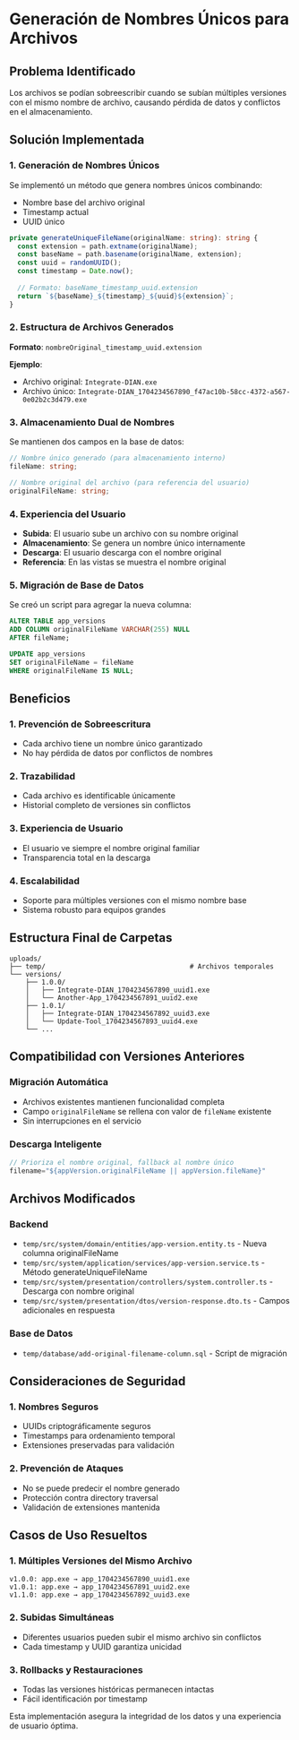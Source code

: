 # Generación de Nombres Únicos para Archivos

## Problema Identificado
Los archivos se podían sobreescribir cuando se subían múltiples versiones con el mismo nombre de archivo, causando pérdida de datos y conflictos en el almacenamiento.

## Solución Implementada

### 1. Generación de Nombres Únicos
Se implementó un método que genera nombres únicos combinando:
- Nombre base del archivo original
- Timestamp actual
- UUID único

```typescript
private generateUniqueFileName(originalName: string): string {
  const extension = path.extname(originalName);
  const baseName = path.basename(originalName, extension);
  const uuid = randomUUID();
  const timestamp = Date.now();
  
  // Formato: baseName_timestamp_uuid.extension
  return `${baseName}_${timestamp}_${uuid}${extension}`;
}
```

### 2. Estructura de Archivos Generados
**Formato**: `nombreOriginal_timestamp_uuid.extension`

**Ejemplo**:
- Archivo original: `Integrate-DIAN.exe`
- Archivo único: `Integrate-DIAN_1704234567890_f47ac10b-58cc-4372-a567-0e02b2c3d479.exe`

### 3. Almacenamiento Dual de Nombres
Se mantienen dos campos en la base de datos:

```typescript
// Nombre único generado (para almacenamiento interno)
fileName: string;

// Nombre original del archivo (para referencia del usuario)
originalFileName: string;
```

### 4. Experiencia del Usuario
- **Subida**: El usuario sube un archivo con su nombre original
- **Almacenamiento**: Se genera un nombre único internamente
- **Descarga**: El usuario descarga con el nombre original
- **Referencia**: En las vistas se muestra el nombre original

### 5. Migración de Base de Datos
Se creó un script para agregar la nueva columna:

```sql
ALTER TABLE app_versions 
ADD COLUMN originalFileName VARCHAR(255) NULL
AFTER fileName;

UPDATE app_versions 
SET originalFileName = fileName 
WHERE originalFileName IS NULL;
```

## Beneficios

### 1. **Prevención de Sobreescritura**
- Cada archivo tiene un nombre único garantizado
- No hay pérdida de datos por conflictos de nombres

### 2. **Trazabilidad**
- Cada archivo es identificable únicamente
- Historial completo de versiones sin conflictos

### 3. **Experiencia de Usuario**
- El usuario ve siempre el nombre original familiar
- Transparencia total en la descarga

### 4. **Escalabilidad**
- Soporte para múltiples versiones con el mismo nombre base
- Sistema robusto para equipos grandes

## Estructura Final de Carpetas

```
uploads/
├── temp/                                    # Archivos temporales
└── versions/
    ├── 1.0.0/
    │   ├── Integrate-DIAN_1704234567890_uuid1.exe
    │   └── Another-App_1704234567891_uuid2.exe
    ├── 1.0.1/
    │   ├── Integrate-DIAN_1704234567892_uuid3.exe
    │   └── Update-Tool_1704234567893_uuid4.exe
    └── ...
```

## Compatibilidad con Versiones Anteriores

### Migración Automática
- Archivos existentes mantienen funcionalidad completa
- Campo `originalFileName` se rellena con valor de `fileName` existente
- Sin interrupciones en el servicio

### Descarga Inteligente
```typescript
// Prioriza el nombre original, fallback al nombre único
filename="${appVersion.originalFileName || appVersion.fileName}"
```

## Archivos Modificados

### Backend
- `temp/src/system/domain/entities/app-version.entity.ts` - Nueva columna originalFileName
- `temp/src/system/application/services/app-version.service.ts` - Método generateUniqueFileName
- `temp/src/system/presentation/controllers/system.controller.ts` - Descarga con nombre original
- `temp/src/system/presentation/dtos/version-response.dto.ts` - Campos adicionales en respuesta

### Base de Datos
- `temp/database/add-original-filename-column.sql` - Script de migración

## Consideraciones de Seguridad

### 1. **Nombres Seguros**
- UUIDs criptográficamente seguros
- Timestamps para ordenamiento temporal
- Extensiones preservadas para validación

### 2. **Prevención de Ataques**
- No se puede predecir el nombre generado
- Protección contra directory traversal
- Validación de extensiones mantenida

## Casos de Uso Resueltos

### 1. **Múltiples Versiones del Mismo Archivo**
```
v1.0.0: app.exe → app_1704234567890_uuid1.exe
v1.0.1: app.exe → app_1704234567891_uuid2.exe
v1.1.0: app.exe → app_1704234567892_uuid3.exe
```

### 2. **Subidas Simultáneas**
- Diferentes usuarios pueden subir el mismo archivo sin conflictos
- Cada timestamp y UUID garantiza unicidad

### 3. **Rollbacks y Restauraciones**
- Todas las versiones históricas permanecen intactas
- Fácil identificación por timestamp

Esta implementación asegura la integridad de los datos y una experiencia de usuario óptima. 